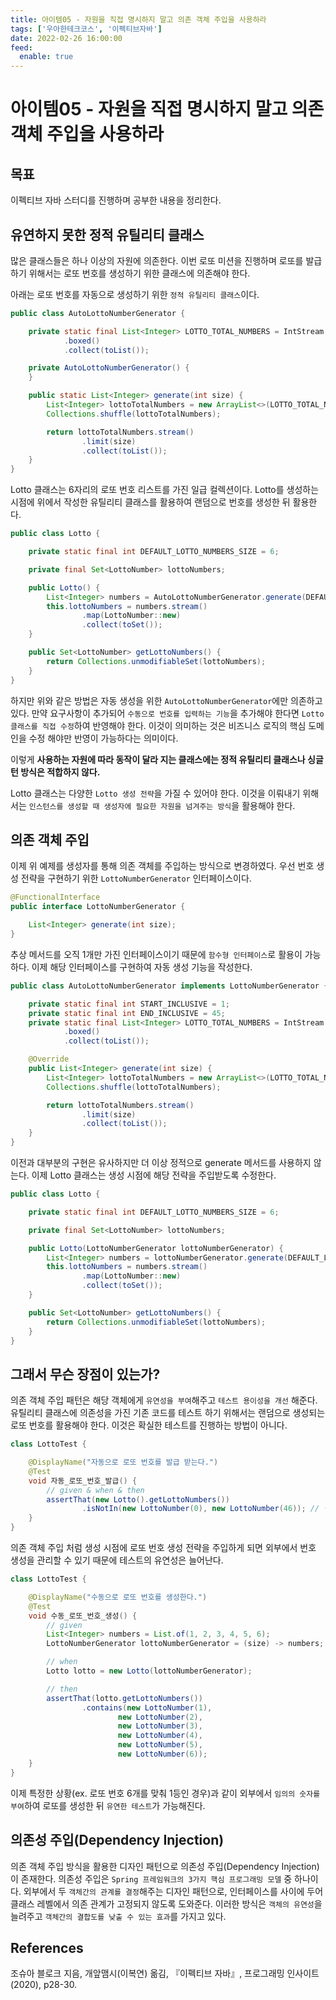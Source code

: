 ```yaml
---
title: 아이템05 - 자원을 직접 명시하지 말고 의존 객체 주입을 사용하라
tags: ['우아한테크코스', '이펙티브자바']
date: 2022-02-26 16:00:00
feed:
  enable: true
---
```


# 아이템05 - 자원을 직접 명시하지 말고 의존 객체 주입을 사용하라

<CenterImage image-src=https://user-images.githubusercontent.com/59357153/152970395-a31c8134-fc89-449f-b4dc-441e03df929c.png />

## 목표

이펙티브 자바 스터디를 진행하며 공부한 내용을 정리한다. 

## 유연하지 못한 정적 유틸리티 클래스

많은 클래스들은 하나 이상의 자원에 의존한다. 이번 로또 미션을 진행하며 로또를 발급하기 위해서는 로또 번호를 생성하기 위한 클래스에 의존해야 한다.

아래는 로또 번호를 자동으로 생성하기 위한 `정적 유틸리티 클래스`이다.

```java
public class AutoLottoNumberGenerator {

    private static final List<Integer> LOTTO_TOTAL_NUMBERS = IntStream.rangeClosed(1, 45)
            .boxed()
            .collect(toList());

    private AutoLottoNumberGenerator() {
    }

    public static List<Integer> generate(int size) {
        List<Integer> lottoTotalNumbers = new ArrayList<>(LOTTO_TOTAL_NUMBERS);
        Collections.shuffle(lottoTotalNumbers);

        return lottoTotalNumbers.stream()
                .limit(size)
                .collect(toList());
    }
}
```

Lotto 클래스는 6자리의 로또 번호 리스트를 가진 일급 컬렉션이다. Lotto를 생성하는 시점에 위에서 작성한 유틸리티 클래스를 활용하여 랜덤으로 번호를 생성한 뒤 활용한다.

```java
public class Lotto {

    private static final int DEFAULT_LOTTO_NUMBERS_SIZE = 6;

    private final Set<LottoNumber> lottoNumbers;

    public Lotto() {
        List<Integer> numbers = AutoLottoNumberGenerator.generate(DEFAULT_LOTTO_NUMBERS_SIZE);
        this.lottoNumbers = numbers.stream()
                .map(LottoNumber::new)
                .collect(toSet());
    }

    public Set<LottoNumber> getLottoNumbers() {
        return Collections.unmodifiableSet(lottoNumbers);
    }
}
```

하지만 위와 같은 방법은 자동 생성을 위한 `AutoLottoNumberGenerator`에만 의존하고 있다. 만약 요구사항이 추가되어 `수동으로 번호를 입력하는 기능`을 추가해야 한다면 `Lotto 클래스를 직접 수정`하여 반영해야 한다. 이것이 의미하는 것은 비즈니스 로직의 핵심 도메인을 수정 해야만 반영이 가능하다는 의미이다.

이렇게 **사용하는 자원에 따라 동작이 달라 지는 클래스에는 정적 유틸리티 클래스나 싱글턴 방식은 적합하지 않다.**

Lotto 클래스는 다양한 `Lotto 생성 전략`을 가질 수 있어야 한다. 이것을 이뤄내기 위해서는 `인스턴스를 생성할 때 생성자에 필요한 자원을 넘겨주는 방식`을 활용해야 한다.

## 의존 객체 주입

이제 위 예제를 생성자를 통해 의존 객체를 주입하는 방식으로 변경하였다. 우선 번호 생성 전략을 구현하기 위한 `LottoNumberGenerator` 인터페이스이다.

```java
@FunctionalInterface
public interface LottoNumberGenerator {

    List<Integer> generate(int size);
}
```

추상 메서드를 오직 1개만 가진 인터페이스이기 때문에 `함수형 인터페이스`로 활용이 가능하다. 이제 해당 인터페이스를 구현하여 자동 생성 기능을 작성한다.

```java
public class AutoLottoNumberGenerator implements LottoNumberGenerator {

    private static final int START_INCLUSIVE = 1;
    private static final int END_INCLUSIVE = 45;
    private static final List<Integer> LOTTO_TOTAL_NUMBERS = IntStream.rangeClosed(START_INCLUSIVE, END_INCLUSIVE)
            .boxed()
            .collect(toList());

    @Override
    public List<Integer> generate(int size) {
        List<Integer> lottoTotalNumbers = new ArrayList<>(LOTTO_TOTAL_NUMBERS);
        Collections.shuffle(lottoTotalNumbers);

        return lottoTotalNumbers.stream()
                .limit(size)
                .collect(toList());
    }
}
```

이전과 대부분의 구현은 유사하지만 더 이상 정적으로 generate 메서드를 사용하지 않는다. 이제 Lotto 클래스는 생성 시점에 해당 전략을 주입받도록 수정한다.

```java
public class Lotto {

    private static final int DEFAULT_LOTTO_NUMBERS_SIZE = 6;

    private final Set<LottoNumber> lottoNumbers;

    public Lotto(LottoNumberGenerator lottoNumberGenerator) {
        List<Integer> numbers = lottoNumberGenerator.generate(DEFAULT_LOTTO_NUMBERS_SIZE);
        this.lottoNumbers = numbers.stream()
                .map(LottoNumber::new)
                .collect(toSet());
    }

    public Set<LottoNumber> getLottoNumbers() {
        return Collections.unmodifiableSet(lottoNumbers);
    }
}
```

## 그래서 무슨 장점이 있는가?

의존 객체 주입 패턴은 해당 객체에게 `유연성을 부여`해주고 `테스트 용이성을 개선` 해준다. 유틸리티 클래스에 의존성을 가진 기존 코드를 테스트 하기 위해서는 랜덤으로 생성되는 로또 번호를 활용해야 한다. 이것은 확실한 테스트를 진행하는 방법이 아니다.

```java
class LottoTest {

    @DisplayName("자동으로 로또 번호를 발급 받는다.")
    @Test
    void 자동_로또_번호_발급() {
        // given & when & then
        assertThat(new Lotto().getLottoNumbers())
                .isNotIn(new LottoNumber(0), new LottoNumber(46)); // 적절 한가?
    }
}
```

의존 객체 주입 처럼 생성 시점에 로또 번호 생성 전략을 주입하게 되면 외부에서 번호 생성을 관리할 수 있기 때문에 테스트의 유연성은 늘어난다.

```java
class LottoTest {

    @DisplayName("수동으로 로또 번호를 생성한다.")
    @Test
    void 수동_로또_번호_생성() {
        // given
        List<Integer> numbers = List.of(1, 2, 3, 4, 5, 6);
        LottoNumberGenerator lottoNumberGenerator = (size) -> numbers;

        // when
        Lotto lotto = new Lotto(lottoNumberGenerator);

        // then
        assertThat(lotto.getLottoNumbers())
                .contains(new LottoNumber(1),
                        new LottoNumber(2),
                        new LottoNumber(3),
                        new LottoNumber(4),
                        new LottoNumber(5),
                        new LottoNumber(6));
    }
}
```

이제 특정한 상황(ex. 로또 번호 6개를 맞춰 1등인 경우)과 같이 외부에서 `임의의 숫자를 부여`하여 로또를 생성한 뒤 `유연한 테스트`가 가능해진다.

## 의존성 주입(Dependency Injection)

의존 객체 주입 방식을 활용한 디자인 패턴으로 의존성 주입(Dependency Injection)이 존재한다. 의존성 주입은 `Spring 프레임워크의 3가지 핵심 프로그래밍 모델` 중 하나이다. 외부에서 두 `객체간의 관계를 결정`해주는 디자인 패턴으로, 인터페이스를 사이에 두어 클래스 레벨에서 의존 관계가 고정되지 않도록 도와준다. 이러한 방식은 `객체의 유연성`을 늘려주고 `객체간의 결합도를 낮출 수 있는 효과`를 가지고 있다.

## References

조슈아 블로크 지음, 개앞맴시(이복연) 옮김, 『이펙티브 자바』, 프로그래밍 인사이트(2020), p28-30.

<TagLinks />